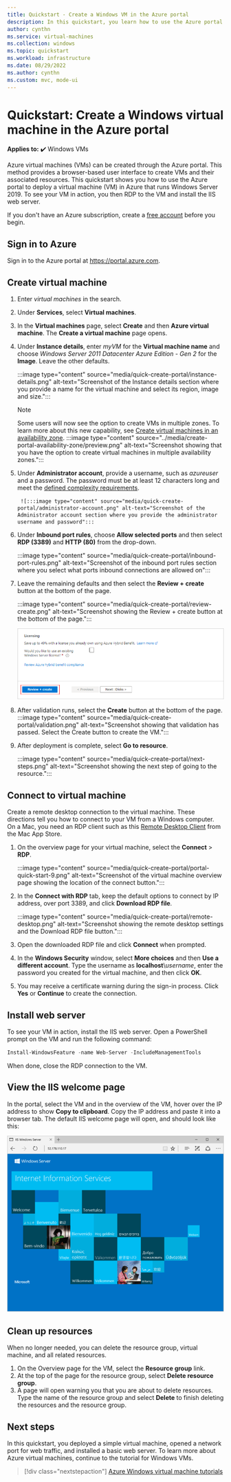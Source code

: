 ```yaml
---
title: Quickstart - Create a Windows VM in the Azure portal
description: In this quickstart, you learn how to use the Azure portal to create a Windows virtual machine
author: cynthn
ms.service: virtual-machines
ms.collection: windows
ms.topic: quickstart
ms.workload: infrastructure
ms.date: 08/29/2022
ms.author: cynthn
ms.custom: mvc, mode-ui
---
```


# Quickstart: Create a Windows virtual machine in the Azure portal

**Applies to:** :heavy_check_mark: Windows VMs 

Azure virtual machines (VMs) can be created through the Azure portal. This method provides a browser-based user interface to create VMs and their associated resources. This quickstart shows you how to use the Azure portal to deploy a virtual machine (VM) in Azure that runs Windows Server 2019. To see your VM in action, you then RDP to the VM and install the IIS web server.

If you don't have an Azure subscription, create a [free account](https://azure.microsoft.com/free/?WT.mc_id=A261C142F) before you begin.

## Sign in to Azure

Sign in to the Azure portal at https://portal.azure.com.

## Create virtual machine

1. Enter *virtual machines* in the search.
1. Under **Services**, select **Virtual machines**.
1. In the **Virtual machines** page, select **Create** and then **Azure virtual machine**. The **Create a virtual machine** page opens.
1. Under **Instance details**, enter *myVM* for the **Virtual machine name** and choose *Windows Server 2011 Datacenter Azure Edition - Gen 2* for the **Image**. Leave the other defaults.

    :::image type="content" source="media/quick-create-portal/instance-details.png" alt-text="Screenshot of the Instance details section where you provide a name for the virtual machine and select its region, image and size.":::

    > [!NOTE]
    > Some users will now see the option to create VMs in multiple zones. To learn more about this new capability, see [Create virtual machines in an availability zone](../create-portal-availability-zone.md).
    > :::image type="content" source="../media/create-portal-availability-zone/preview.png" alt-text="Screenshot showing that you have the option to create virtual machines in multiple availability zones.":::

1. Under **Administrator account**,  provide a username, such as *azureuser* and a password. The password must be at least 12 characters long and meet the [defined complexity requirements](faq.yml#what-are-the-password-requirements-when-creating-a-vm-).

        ![:::image type="content" source="media/quick-create-portal/administrator-account.png" alt-text="Screenshot of the Administrator account section where you provide the administrator username and password":::

1. Under **Inbound port rules**, choose **Allow selected ports** and then select **RDP (3389)** and **HTTP (80)** from the drop-down.

    :::image type="content" source="media/quick-create-portal/inbound-port-rules.png" alt-text="Screenshot of the inbound port rules section where you select what ports inbound connections are allowed on":::

1. Leave the remaining defaults and then select the **Review + create** button at the bottom of the page.

    :::image type="content" source="media/quick-create-portal/review-create.png" alt-text="Screenshot showing the Review + create button at the bottom of the page.":::

    ![Screenshot showing the Review and create button at the bottom of the page](./media/quick-create-portal/review-create.png)

1. After validation runs, select the **Create** button at the bottom of the page.
    :::image type="content" source="media/quick-create-portal/validation.png" alt-text="Screenshot showing that validation has passed. Select the Create button to create the VM.":::

1. After deployment is complete, select **Go to resource**.

     :::image type="content" source="media/quick-create-portal/next-steps.png" alt-text="Screenshot showing the next step of going to the resource.":::


## Connect to virtual machine

Create a remote desktop connection to the virtual machine. These directions tell you how to connect to your VM from a Windows computer. On a Mac, you need an RDP client such as this [Remote Desktop Client](https://apps.apple.com/app/microsoft-remote-desktop/id1295203466?mt=12) from the Mac App Store.

1. On the overview page for your virtual machine, select the **Connect** > **RDP**. 

    :::image type="content" source="media/quick-create-portal/portal-quick-start-9.png" alt-text="Screenshot of the virtual machine overview page showing the location of the connect button.":::

2. In the **Connect with RDP** tab, keep the default options to connect by IP address, over port 3389, and click **Download RDP file**.

    :::image type="content" source="media/quick-create-portal/remote-desktop.png" alt-text="Screenshot showing the remote desktop settings and the Download RDP file button.":::

2. Open the downloaded RDP file and click **Connect** when prompted.

3. In the **Windows Security** window, select **More choices** and then **Use a different account**. Type the username as **localhost**\\*username*, enter the password you created for the virtual machine, and then click **OK**.

4. You may receive a certificate warning during the sign-in process. Click **Yes** or **Continue** to create the connection.

## Install web server

To see your VM in action, install the IIS web server. Open a PowerShell prompt on the VM and run the following command:

```powershell
Install-WindowsFeature -name Web-Server -IncludeManagementTools
```

When done, close the RDP connection to the VM.


## View the IIS welcome page

In the portal, select the VM and in the overview of the VM, hover over the IP address to show **Copy to clipboard**. Copy the IP address and paste it into a browser tab. The default IIS welcome page will open, and should look like this:

![Screenshot of the IIS default site in a browser](./media/quick-create-powershell/default-iis-website.png)

## Clean up resources

When no longer needed, you can delete the resource group, virtual machine, and all related resources.

1. On the Overview page for the VM, select the **Resource group** link.
1. At the top of the page for the resource group, select **Delete resource group**. 
1. A page will open warning you that you are about to delete resources. Type the name of the resource group and select **Delete** to finish deleting the resources and the resource group.

## Next steps

In this quickstart, you deployed a simple virtual machine, opened a network port for web traffic, and installed a basic web server. To learn more about Azure virtual machines, continue to the tutorial for Windows VMs.

> [!div class="nextstepaction"]
> [Azure Windows virtual machine tutorials](./tutorial-manage-vm.md)
